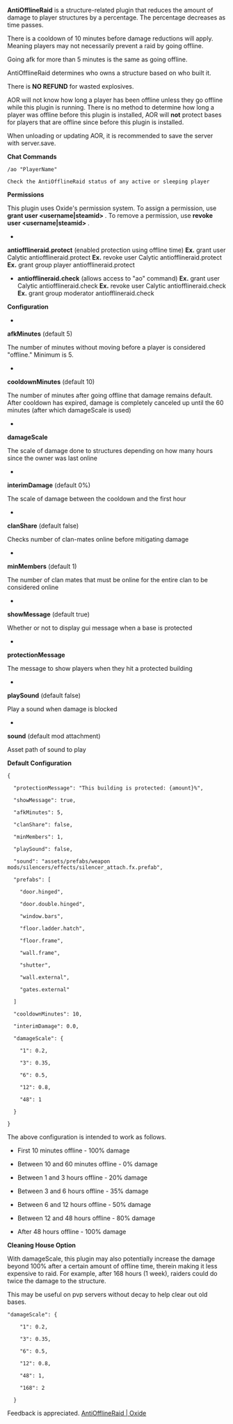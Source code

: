 **AntiOfflineRaid**  is a structure-related plugin that reduces the amount of damage to player structures by a percentage. The percentage decreases as time passes.


There is a cooldown of 10 minutes before damage reductions will apply.  Meaning players may not necessarily prevent a raid by going offline.


Going afk for more than 5 minutes is the same as going offline.


AntiOfflineRaid determines who owns a structure based on who built it.


There is **NO REFUND**  for wasted explosives.


AOR will not know how long a player has been offline unless they go offline while this plugin is running.  There is no method to determine how long a player was offline before this plugin is installed, AOR will **not** protect bases for players that are offline since before this plugin is installed.


When unloading or updating AOR, it is recommended to save the server with server.save.

**Chat Commands** 

	
	
````
/ao "PlayerName"

Check the AntiOfflineRaid status of any active or sleeping player
````


**Permissions** 

This plugin uses Oxide's permission system. To assign a permission, use **grant user <username|steamid> <permission>** . To remove a permission, use **revoke user <username|steamid> <permission>** .


* 
**antiofflineraid.protect** (enabled protection using offline time)
**Ex.**  grant user Calytic antiofflineraid.protect
**Ex.**  revoke user Calytic antiofflineraid.protect
**Ex.**  grant group player antiofflineraid.protect


* **antiofflineraid.check** (allows access to "ao" command)
**Ex.**  grant user Calytic antiofflineraid.check
**Ex.**  revoke user Calytic antiofflineraid.check 
**Ex.**  grant group moderator antiofflineraid.check


**Configuration** 


* 
**afkMinutes**  (default 5)

The number of minutes without moving before a player is considered "offline."  Minimum is 5.

* 
**cooldownMinutes**  (default 10)

The number of minutes after going offline that damage remains default.  After cooldown has expired, damage is completely canceled up until the 60 minutes (after which damageScale is used)

* 
**damageScale** 

The scale of damage done to structures depending on how many hours since the owner was last online

* 
**interimDamage**  (default 0%)

The scale of damage between the cooldown and the first hour

* 
**clanShare**  (default false)

Checks number of clan-mates online before mitigating damage

* 
**minMembers**  (default 1)

The number of clan mates that must be online for the entire clan to be considered online

* 
**showMessage**  (default true)

Whether or not to display gui message when a base is protected

* 
**protectionMessage** 

The message to show players when they hit a protected building

* 
**playSound**  (default false)

Play a sound when damage is blocked

* 
**sound**  (default mod attachment)

Asset path of sound to play


**Default Configuration** 

	
	
````
{

  "protectionMessage": "This building is protected: {amount}%",

  "showMessage": true,

  "afkMinutes": 5,

  "clanShare": false,

  "minMembers": 1,

  "playSound": false,

  "sound": "assets/prefabs/weapon mods/silencers/effects/silencer_attach.fx.prefab",

  "prefabs": [

    "door.hinged",

    "door.double.hinged",

    "window.bars",

    "floor.ladder.hatch",

    "floor.frame",

    "wall.frame",

    "shutter",

    "wall.external",

    "gates.external"

  ]

  "cooldownMinutes": 10,

  "interimDamage": 0.0,

  "damageScale": {

    "1": 0.2,

    "3": 0.35,

    "6": 0.5,

    "12": 0.8,

    "48": 1

  }

}
````

The above configuration is intended to work as follows.


* First 10 minutes offline - 100% damage

* Between 10 and 60 minutes offline - 0% damage

* Between 1 and 3 hours offline - 20% damage

* Between 3 and 6 hours offline - 35% damage

* Between 6 and 12 hours offline - 50% damage

* Between 12 and 48 hours offline - 80% damage

* After 48 hours offline - 100% damage


**Cleaning House Option** 

With damageScale, this plugin may also potentially increase the damage beyond 100% after a certain amount of offline time, therein making it less expensive to raid.  For example, after 168 hours (1 week), raiders could do twice the damage to the structure.


This may be useful on pvp servers without decay to help clear out old bases.

	
	
````
"damageScale": {

    "1": 0.2,

    "3": 0.35,

    "6": 0.5,

    "12": 0.8,

    "48": 1,

    "168": 2

  }
````

Feedback is appreciated.  [AntiOfflineRaid | Oxide](http://oxidemod.org/threads/antiofflineraid.12824/)